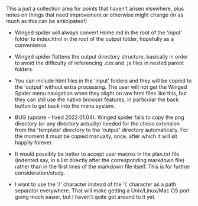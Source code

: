 This a just a collection area for points that haven't arisen elsewhere, plus notes on things that
need improvement or otherwise might change (in as much as this can be anticipated!)

- Winged spider will always convert Home.md in the root of the 'input' folder to index.html in
the root of the output folder, hopefully as a convenience.

- Winged spider flattens the output directory structure, basically in order to avoid the difficulty
of referencing .css and .js files in nested parent folders.

- You can include html files in the 'input' folders and they will be copied to the 'output' without
extra processing. The user will not get the Winged Spider menu navigation when they alight on raw
html files like this, but they can still use the native browser features, in particular the back
button to get back into the menu system.

- BUG (update - fixed 2022.01.04). Winged spider fails to copy the png directory (or any directory actually) needed for the chess
extension from the 'template' directory to the 'output' directory automatically. For the moment it
must be copied manually, once, after which it will sit happily forever.

- It would possibly be better to accept user macros in the plan.txt file (indented say, in a list
directly after the corresponding markdown file) rather than in the first lines of the markdown
file itself. This is for further consideration/study.

- I want to use the '/' character instead of the '&#x5c;' character as a path separator everywhere. That will make
getting a Unix/Linux/Mac OS port going much easier, but I haven't quite got around to it yet.
